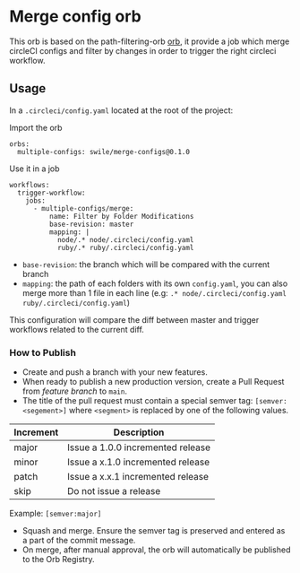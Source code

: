 # Merge config orb

This orb is based on the path-filtering-orb [orb](https://github.com/CircleCI-Public/path-filtering-orb), it provide a job which merge circleCI configs and filter by changes in order to trigger the right circleci workflow.

## Usage

In a `.circleci/config.yaml` located at the root of the project:

Import the orb
```
orbs:
  multiple-configs: swile/merge-configs@0.1.0
```

Use it in a job
```
workflows:
  trigger-workflow:
    jobs:
      - multiple-configs/merge:
          name: Filter by Folder Modifications
          base-revision: master
          mapping: |
            node/.* node/.circleci/config.yaml
            ruby/.* ruby/.circleci/config.yaml
```

- `base-revision`: the branch which will be compared with the current branch
- `mapping`: the path of each folders with its own `config.yaml`, you can also merge more than 1 file in each line (e.g: `.* node/.circleci/config.yaml ruby/.circleci/config.yaml`)

This configuration will compare the diff between master and trigger workflows related to the current diff.

### How to Publish
* Create and push a branch with your new features.
* When ready to publish a new production version, create a Pull Request from _feature branch_ to `main`.
* The title of the pull request must contain a special semver tag: `[semver:<segement>]` where `<segment>` is replaced by one of the following values.

| Increment | Description|
| ----------| -----------|
| major     | Issue a 1.0.0 incremented release|
| minor     | Issue a x.1.0 incremented release|
| patch     | Issue a x.x.1 incremented release|
| skip      | Do not issue a release|

Example: `[semver:major]`

* Squash and merge. Ensure the semver tag is preserved and entered as a part of the commit message.
* On merge, after manual approval, the orb will automatically be published to the Orb Registry.
